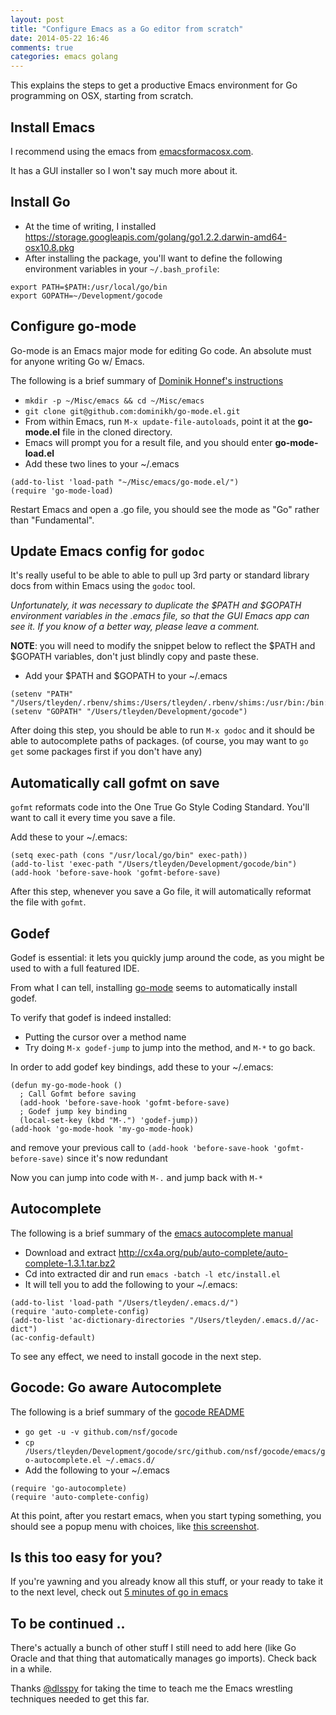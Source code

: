 ```yaml
---
layout: post
title: "Configure Emacs as a Go editor from scratch"
date: 2014-05-22 16:46
comments: true
categories: emacs golang
---
```


This explains the steps to get a productive Emacs environment for Go programming on OSX, starting from scratch.  

## Install Emacs 

I recommend using the emacs from [emacsformacosx.com](http://emacsformacosx.com).  

It has a GUI installer so I won't say much more about it.

## Install Go

* At the time of writing, I installed https://storage.googleapis.com/golang/go1.2.2.darwin-amd64-osx10.8.pkg
* After installing the package, you'll want to define the following environment variables in your `~/.bash_profile`:

```
export PATH=$PATH:/usr/local/go/bin
export GOPATH=~/Development/gocode
```

## Configure go-mode

Go-mode is an Emacs major mode for editing Go code.  An absolute must for anyone writing Go w/ Emacs.

The following is a brief summary of [Dominik Honnef's instructions](http://dominik.honnef.co/posts/2013/03/writing_go_in_emacs/)

* `mkdir -p ~/Misc/emacs && cd ~/Misc/emacs`
* `git clone git@github.com:dominikh/go-mode.el.git`
* From within Emacs, run `M-x update-file-autoloads`, point it at the **go-mode.el** file in the cloned directory.
* Emacs will prompt you for a result file, and you should enter **go-mode-load.el** 
* Add these two lines to your ~/.emacs

```
(add-to-list 'load-path "~/Misc/emacs/go-mode.el/")
(require 'go-mode-load)
```

Restart Emacs and open a .go file, you should see the mode as "Go" rather than "Fundamental".

## Update Emacs config for `godoc`

It's really useful to be able to able to pull up 3rd party or standard library docs from within Emacs using the `godoc` tool.

*Unfortunately, it was necessary to duplicate the $PATH and $GOPATH environment variables in the .emacs file, so that the GUI Emacs app can see it.  If you know of a better way, please leave a comment.*

**NOTE**: you will need to modify the snippet below to reflect the $PATH and $GOPATH variables, don't just blindly copy and paste these.

* Add your $PATH and $GOPATH to your ~/.emacs

```
(setenv "PATH" "/Users/tleyden/.rbenv/shims:/Users/tleyden/.rbenv/shims:/usr/bin:/bin:/usr/sbin:/sbin:/usr/local/bin:/usr/local/go/bin")
(setenv "GOPATH" "/Users/tleyden/Development/gocode")
```

After doing this step, you should be able to run `M-x godoc` and it should be able to autocomplete paths of packages.  (of course, you may want to `go get` some packages first if you don't have any)


## Automatically call gofmt on save

`gofmt` reformats code into the One True Go Style Coding Standard.  You'll want to call it every time you save a file.

Add these to your ~/.emacs:

```
(setq exec-path (cons "/usr/local/go/bin" exec-path))
(add-to-list 'exec-path "/Users/tleyden/Development/gocode/bin")
(add-hook 'before-save-hook 'gofmt-before-save)
```

After this step, whenever you save a Go file, it will automatically reformat the file with `gofmt`.

## Godef 

Godef is essential: it lets you quickly jump around the code, as you might be used to with a full featured IDE.

From what I can tell, installing [go-mode](https://github.com/dominikh/go-mode.el) seems to automatically install godef.  

To verify that godef is indeed installed:

* Putting the cursor over a method name 
* Try doing `M-x godef-jump` to jump into the method, and `M-*` to go back.

In order to add godef key bindings, add these to your ~/.emacs:

```
(defun my-go-mode-hook ()
  ; Call Gofmt before saving                                                    
  (add-hook 'before-save-hook 'gofmt-before-save)
  ; Godef jump key binding                                                      
  (local-set-key (kbd "M-.") 'godef-jump))
(add-hook 'go-mode-hook 'my-go-mode-hook)
```

and remove your previous call to `(add-hook 'before-save-hook 'gofmt-before-save)` since it's now redundant

Now you can jump into code with `M-.` and jump back with `M-*`

## Autocomplete

The following is a brief summary of the [emacs autocomplete manual](http://cx4a.org/software/auto-complete/manual.html#Installation)

* Download and extract http://cx4a.org/pub/auto-complete/auto-complete-1.3.1.tar.bz2
* Cd into extracted dir and run `emacs -batch -l etc/install.el`
* It will tell you to add the following to your ~/.emacs:

```
(add-to-list 'load-path "/Users/tleyden/.emacs.d/")
(require 'auto-complete-config)
(add-to-list 'ac-dictionary-directories "/Users/tleyden/.emacs.d//ac-dict")
(ac-config-default)
```

To see any effect, we need to install gocode in the next step.

## Gocode: Go aware Autocomplete

The following is a brief summary of the [gocode README](https://github.com/nsf/gocode)

* `go get -u -v github.com/nsf/gocode`
* `cp /Users/tleyden/Development/gocode/src/github.com/nsf/gocode/emacs/go-autocomplete.el ~/.emacs.d/`
* Add the following to your ~/.emacs

```
(require 'go-autocomplete)
(require 'auto-complete-config)
```

At this point, after you restart emacs, when you start typing something, you should see a popup menu with choices, like [this screenshot](http://tleyden-misc.s3.amazonaws.com/blog_images/emacs_autocomplete.png).

## Is this too easy for you?

If you're yawning and you already know all this stuff, or your ready to take it to the next level, check out [5 minutes of go in emacs](http://www.youtube.com/watch?v=5wipWZKvNSo)

## To be continued ..

There's actually a bunch of other stuff I still need to add here (like Go Oracle and that thing that automatically manages go imports).  Check back in a while.

Thanks [@dlsspy](https://twitter.com/dlsspy) for taking the time to teach me the Emacs wrestling techniques needed to get this far. 



